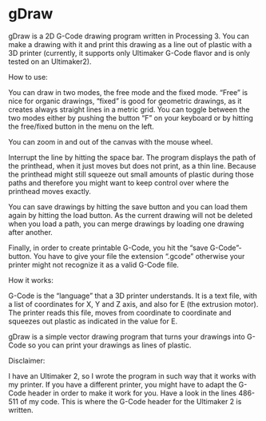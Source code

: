 # gDraw

gDraw is a 2D G-Code drawing program written in Processing 3. 
You can make a drawing with it and print this drawing as a line out of plastic with a 3D printer 
(currently, it supports only Ultimaker G-Code flavor and is only tested on an Ultimaker2).

How to use:

You can draw in two modes, the free mode and the fixed mode. “Free” is nice for organic drawings, 
“fixed” is good for geometric drawings, as it creates always straight lines in a metric grid. 
You can toggle between the two modes either by pushing the button “F” on your keyboard or 
by hitting the free/fixed button in the menu on the left.

You can zoom in and out of the canvas with the mouse wheel.

Interrupt the line by hitting the space bar. The program displays the path of the printhead, 
when it just moves but does not print, as a thin line. Because the printhead might still 
squeeze out small amounts of plastic during those paths and therefore you might want to keep 
control over where the printhead moves exactly.

You can save drawings by hitting the save button and you can load them again by hitting 
the load button. As the current drawing will not be deleted when you load a path, 
you can merge drawings by loading one drawing after another.

Finally, in order to create printable G-Code, you hit the “save G-Code”-button. You have to give 
your file the extension “.gcode” otherwise your printer might not recognize it as a valid G-Code file.

How it works:

G-Code is the “language” that a 3D printer understands. It is a text file, with a list of 
coordinates for X, Y and Z axis, and also for E (the extrusion motor). The printer reads this 
file, moves from coordinate to coordinate and squeezes out plastic as indicated in the value for E.

gDraw is a simple vector drawing program that turns your drawings into G-Code so you can 
print your drawings as lines of plastic.

Disclaimer:

I have an Ultimaker 2, so I wrote the program in such way that it works with my printer. 
If you have a different printer, you might have to adapt the G-Code header in order to make it 
work for you. Have a look in the lines 486-511 of my code. This is where the G-Code header 
for the Ultimaker 2 is written.

